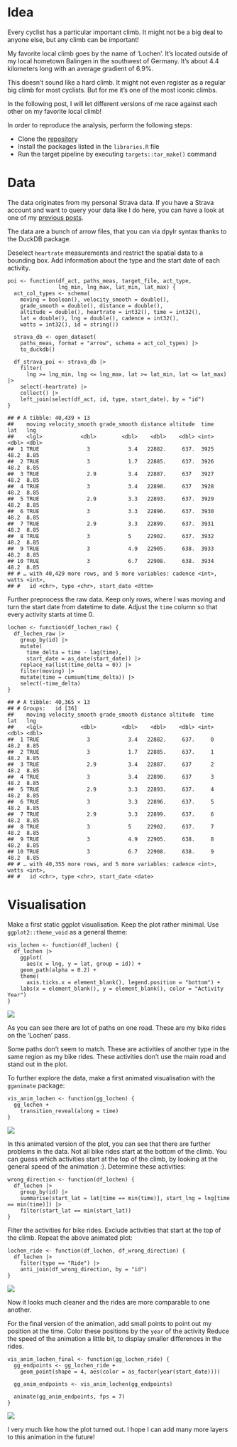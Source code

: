 # Idea

Every cyclist has a particular important climb. It might not be a big
deal to anyone else, but any climb can be important!

My favorite local climb goes by the name of ‘Lochen’. It’s located
outside of my local hometown Balingen in the southwest of Germany. It’s
about 4.4 kilometers long with an average gradient of 6.9%.

This doesn’t sound like a hard climb. It might not even register as a
regular big climb for most cyclists. But for me it’s one of the most
iconic climbs.

In the following post, I will let different versions of me race against
each other on my favorite local climb!

In order to reproduce the analysis, perform the following steps:

-   Clone the [repository](https://github.com/duju211/mountain_race)
-   Install the packages listed in the `libraries.R` file
-   Run the target pipeline by executing `targets::tar_make()` command

# Data

The data originates from my personal Strava data. If you have a Strava
account and want to query your data like I do here, you can have a look
at one of my [previous
posts](https://www.datannery.com/posts/strava-data/).

The data are a bunch of arrow files, that you can via dpylr syntax
thanks to the DuckDB package.

Deselect `heartrate` measurements and restrict the spatial data to a
bounding box. Add information about the type and the start date of each
activity.

    poi <- function(df_act, paths_meas, target_file, act_type,
                    lng_min, lng_max, lat_min, lat_max) {
      act_col_types <- schema(
        moving = boolean(), velocity_smooth = double(),
        grade_smooth = double(), distance = double(),
        altitude = double(), heartrate = int32(), time = int32(),
        lat = double(), lng = double(), cadence = int32(),
        watts = int32(), id = string())

      strava_db <- open_dataset(
        paths_meas, format = "arrow", schema = act_col_types) |>
        to_duckdb()

      df_strava_poi <- strava_db |>
        filter(
          lng >= lng_min, lng <= lng_max, lat >= lat_min, lat <= lat_max) |>
        select(-heartrate) |>
        collect() |>
        left_join(select(df_act, id, type, start_date), by = "id")
    }

    ## # A tibble: 40,439 × 13
    ##    moving velocity_smooth grade_smooth distance altitude  time   lat   lng
    ##    <lgl>            <dbl>        <dbl>    <dbl>    <dbl> <int> <dbl> <dbl>
    ##  1 TRUE               3            3.4   22882.     637.  3925  48.2  8.85
    ##  2 TRUE               3            1.7   22885.     637.  3926  48.2  8.85
    ##  3 TRUE               2.9          3.4   22887.     637   3927  48.2  8.85
    ##  4 TRUE               3            3.4   22890.     637   3928  48.2  8.85
    ##  5 TRUE               2.9          3.3   22893.     637.  3929  48.2  8.85
    ##  6 TRUE               3            3.3   22896.     637.  3930  48.2  8.85
    ##  7 TRUE               2.9          3.3   22899.     637.  3931  48.2  8.85
    ##  8 TRUE               3            5     22902.     637.  3932  48.2  8.85
    ##  9 TRUE               3            4.9   22905.     638.  3933  48.2  8.85
    ## 10 TRUE               3            6.7   22908.     638.  3934  48.2  8.85
    ## # … with 40,429 more rows, and 5 more variables: cadence <int>, watts <int>,
    ## #   id <chr>, type <chr>, start_date <dttm>

Further preprocess the raw data. Keep only rows, where I was moving and
turn the start date from datetime to date. Adjust the `time` column so
that every activity starts at time 0.

    lochen <- function(df_lochen_raw) {
      df_lochen_raw |>
        group_by(id) |>
        mutate(
          time_delta = time - lag(time),
          start_date = as_date(start_date)) |>
        replace_na(list(time_delta = 0)) |>
        filter(moving) |>
        mutate(time = cumsum(time_delta)) |>
        select(-time_delta)
    }

    ## # A tibble: 40,365 × 13
    ## # Groups:   id [36]
    ##    moving velocity_smooth grade_smooth distance altitude  time   lat   lng
    ##    <lgl>            <dbl>        <dbl>    <dbl>    <dbl> <int> <dbl> <dbl>
    ##  1 TRUE               3            3.4   22882.     637.     0  48.2  8.85
    ##  2 TRUE               3            1.7   22885.     637.     1  48.2  8.85
    ##  3 TRUE               2.9          3.4   22887.     637      2  48.2  8.85
    ##  4 TRUE               3            3.4   22890.     637      3  48.2  8.85
    ##  5 TRUE               2.9          3.3   22893.     637.     4  48.2  8.85
    ##  6 TRUE               3            3.3   22896.     637.     5  48.2  8.85
    ##  7 TRUE               2.9          3.3   22899.     637.     6  48.2  8.85
    ##  8 TRUE               3            5     22902.     637.     7  48.2  8.85
    ##  9 TRUE               3            4.9   22905.     638.     8  48.2  8.85
    ## 10 TRUE               3            6.7   22908.     638.     9  48.2  8.85
    ## # … with 40,355 more rows, and 5 more variables: cadence <int>, watts <int>,
    ## #   id <chr>, type <chr>, start_date <date>

# Visualisation

Make a first static ggplot visualisation. Keep the plot rather minimal.
Use `ggplot2::theme_void` as a general theme:

    vis_lochen <- function(df_lochen) {
      df_lochen |>
        ggplot(
          aes(x = lng, y = lat, group = id)) +
        geom_path(alpha = 0.2) +
        theme(
          axis.ticks.x = element_blank(), legend.position = "bottom") +
        labs(x = element_blank(), y = element_blank(), color = "Activity Year")
    }

![](README_files/figure-markdown_strict/gg_lochen-1.png)

As you can see there are lot of paths on one road. These are my bike
rides on the ‘Lochen’ pass.

Some paths don’t seem to match. These are activities of another type in
the same region as my bike rides. These activities don’t use the main
road and stand out in the plot.

To further explore the data, make a first animated visualisation with
the `gganimate` package:

    vis_anim_lochen <- function(gg_lochen) {
      gg_lochen +
        transition_reveal(along = time)
    }

![](anim_lochen.gif)

In this animated version of the plot, you can see that there are further
problems in the data. Not all bike rides start at the bottom of the
climb. You can guess which activities start at the top of the climb, by
looking at the general speed of the animation :). Determine these
activities:

    wrong_direction <- function(df_lochen) {
      df_lochen |>
        group_by(id) |>
        summarise(start_lat = lat[time == min(time)], start_lng = lng[time == min(time)]) |>
        filter(start_lat == min(start_lat))
    }

Filter the activities for bike rides. Exclude activities that start at
the top of the climb. Repeat the above animated plot:

    lochen_ride <- function(df_lochen, df_wrong_direction) {
      df_lochen |>
        filter(type == "Ride") |>
        anti_join(df_wrong_direction, by = "id")
    }

![](anim_lochen_ride.gif)

Now it looks much cleaner and the rides are more comparable to one
another.

For the final version of the animation, add small points to point out my
position at the time. Color these positions by the `year` of the
activity Reduce the speed of the animation a little bit, to display
smaller differences in the rides.

    vis_anim_lochen_final <- function(gg_lochen_ride) {
      gg_endpoints <- gg_lochen_ride +
        geom_point(shape = 4, aes(color = as_factor(year(start_date))))
      
      gg_anim_endpoints <- vis_anim_lochen(gg_endpoints)
      
      animate(gg_anim_endpoints, fps = 7)
    }

![](anim_lochen_ride_final.gif)

I very much like how the plot turned out. I hope I can add many more
layers to this animation in the future!
